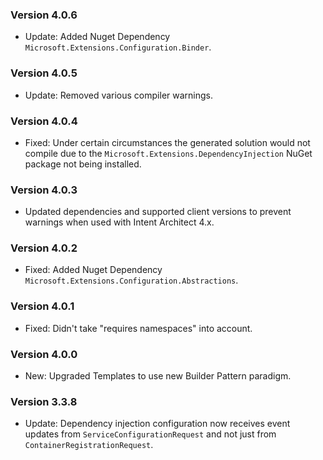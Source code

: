 ### Version 4.0.6

- Update: Added Nuget Dependency `Microsoft.Extensions.Configuration.Binder`.

### Version 4.0.5

- Update: Removed various compiler warnings.

### Version 4.0.4

- Fixed: Under certain circumstances the generated solution would not compile due to the `Microsoft.Extensions.DependencyInjection` NuGet package not being installed.

### Version 4.0.3

- Updated dependencies and supported client versions to prevent warnings when used with Intent Architect 4.x.

### Version 4.0.2

- Fixed: Added Nuget Dependency `Microsoft.Extensions.Configuration.Abstractions`.

### Version 4.0.1

- Fixed: Didn't take "requires namespaces" into account.

### Version 4.0.0

- New: Upgraded Templates to use new Builder Pattern paradigm.

### Version 3.3.8

- Update: Dependency injection configuration now receives event updates from `ServiceConfigurationRequest` and not just from `ContainerRegistrationRequest`.